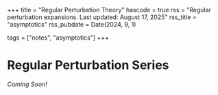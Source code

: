 +++
title = "Regular Perturbation Theory"
hascode = true
rss = "Regular perturbation expansions. Last updated: August 17, 2025"
rss_title = "asymptotics"
rss_pubdate = Date(2024, 9, 1)

tags = ["notes", "asymptotics"]
+++

# Regular Perturbation Series

*Coming Soon!*
